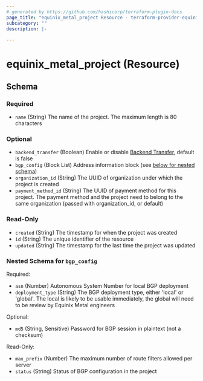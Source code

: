 ```yaml
---
# generated by https://github.com/hashicorp/terraform-plugin-docs
page_title: "equinix_metal_project Resource - terraform-provider-equinix"
subcategory: ""
description: |-
  
---
```


# equinix_metal_project (Resource)





<!-- schema generated by tfplugindocs -->
## Schema

### Required

- `name` (String) The name of the project. The maximum length is 80 characters

### Optional

- `backend_transfer` (Boolean) Enable or disable [Backend Transfer](https://metal.equinix.com/developers/docs/networking/backend-transfer/), default is false
- `bgp_config` (Block List) Address information block (see [below for nested schema](#nestedblock--bgp_config))
- `organization_id` (String) The UUID of organization under which the project is created
- `payment_method_id` (String) The UUID of payment method for this project. The payment method and the project need to belong to the same organization (passed with organization_id, or default)

### Read-Only

- `created` (String) The timestamp for when the project was created
- `id` (String) The unique identifier of the resource
- `updated` (String) The timestamp for the last time the project was updated

<a id="nestedblock--bgp_config"></a>
### Nested Schema for `bgp_config`

Required:

- `asn` (Number) Autonomous System Number for local BGP deployment
- `deployment_type` (String) The BGP deployment type, either 'local' or 'global'. The local is likely to be usable immediately, the global will need to be review by Equinix Metal engineers

Optional:

- `md5` (String, Sensitive) Password for BGP session in plaintext (not a checksum)

Read-Only:

- `max_prefix` (Number) The maximum number of route filters allowed per server
- `status` (String) Status of BGP configuration in the project
